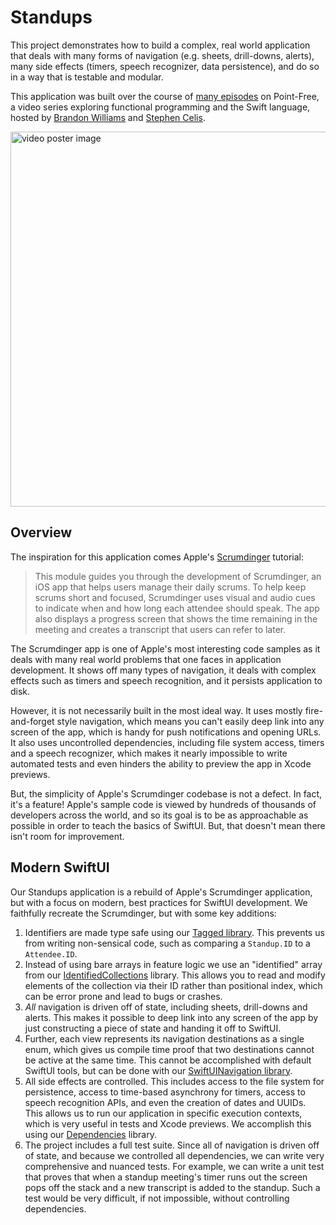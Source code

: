 #  Standups

This project demonstrates how to build a complex, real world application that deals with many
forms of navigation (e.g. sheets, drill-downs, alerts), many side effects (timers, speech
recognizer, data persistence), and do so in a way that is testable and modular.  

This application was built over the course of [many episodes][modern-swiftui-collection] on
Point-Free, a video series exploring functional programming and the Swift language, hosted by 
[Brandon Williams](https://twitter.com/mbrandonw) and [Stephen
Celis](https://twitter.com/stephencelis).

<a href="https://www.pointfree.co/collections/swiftui/modern-swiftui">
  <img alt="video poster image" src="https://d3rccdn33rt8ze.cloudfront.net/episodes/0209.jpeg" width="600">
</a>

## Overview

The inspiration for this application comes Apple's [Scrumdinger][scrumdinger] tutorial:

> This module guides you through the development of Scrumdinger, an iOS app that helps users manage 
their daily scrums. To help keep scrums short and focused, Scrumdinger uses visual and audio cues to 
indicate when and how long each attendee should speak. The app also displays a progress screen that 
shows the time remaining in the meeting and creates a transcript that users can refer to later.

The Scrumdinger app is one of Apple's most interesting code samples as it deals with many real
world problems that one faces in application development. It shows off many types of navigation,
it deals with complex effects such as timers and speech recognition, and it persists application
to disk.

However, it is not necessarily built in the most ideal way. It uses mostly fire-and-forget style 
navigation, which means you can't easily deep link into any screen of the app, which is handy for 
push notifications and opening URLs. It also uses uncontrolled dependencies, including file system 
access, timers and a speech recognizer, which makes it nearly impossible to write automated tests 
and even hinders the ability to preview the app in Xcode previews.

But, the simplicity of Apple's Scrumdinger codebase is not a defect. In fact, it's a feature!
Apple's sample code is viewed by hundreds of thousands of developers across the world, and so its 
goal is to be as approachable as possible in order to teach the basics of SwiftUI. But, that doesn't
mean there isn't room for improvement.

## Modern SwiftUI

Our Standups application is a rebuild of Apple's Scrumdinger application, but with a focus on
modern, best practices for SwiftUI development. We faithfully recreate the Scrumdinger, but with
some key additions:

1. Identifiers are made type safe using our [Tagged library][tagged-gh]. This prevents us from 
writing  non-sensical code, such as comparing a `Standup.ID` to a `Attendee.ID`.
1. Instead of using bare arrays in feature logic we use an "identified" array from our 
[IdentifiedCollections][identified-collections-gh] library. This allows you to read and modify
elements of the collection via their ID rather than positional index, which can be error prone
and lead to bugs or crashes.
1. _All_ navigation is driven off of state, including sheets, drill-downs and alerts. This makes
it possible to deep link into any screen of the app by just constructing a piece of state and 
handing it off to SwiftUI.
1. Further, each view represents its navigation destinations as a single enum, which gives us 
compile time proof that two destinations cannot be active at the same time. This cannot be 
accomplished with default SwiftUI tools, but can be done with our [SwiftUINavigation 
library][swiftui-nav-gh].
1. All side effects are controlled. This includes access to the file system for persistence, access
to time-based asynchrony for timers, access to speech recognition APIs, and even the creation
of dates and UUIDs. This allows us to run our application in specific execution contexts, which
is very useful in tests and Xcode previews. We accomplish this using our 
[Dependencies][dependencies-gh] library.
1. The project includes a full test suite. Since all of navigation is driven off of state, and 
because we controlled all dependencies, we can write very comprehensive and nuanced tests. For 
example, we can write a unit test that proves that when a standup meeting's timer runs out the 
screen pops off the stack and a new transcript is added to the standup. Such a test would be very 
difficult, if not impossible, without controlling dependencies.

[modern-swiftui-collection]: https://www.pointfree.co/collections/swiftui/modern-swiftui
[scrumdinger]: https://developer.apple.com/tutorials/app-dev-training/getting-started-with-scrumdinger
[tagged-gh]: http://github.com/pointfreeco/swift-tagged
[identified-collections-gh]: http://github.com/pointfreeco/swift-identified-collections 
[swiftui-nav-gh]: http://github.com/pointfreeco/swiftui-navigation
[dependencies-gh]: http://github.com/pointfreeco/swift-dependencies 
